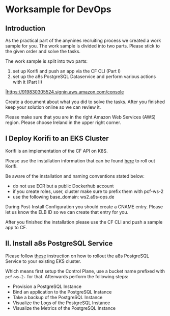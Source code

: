 # Worksample for DevOps

## Introduction
As the practical part of the anynines recruiting process we created a work sample for you. 
The work sample is divided into two parts. Please stick to the given order and solve the tasks.

The work sample is split into two parts:
  
1. set up Korifi and push an app via the CF CLI (Part I) 
3. set up the a8s PostgreSQL Dataservice and perform various actions with it (Part II)
 
|https://919830305524.signin.aws.amazon.com/console

Create a document about what you did to solve the tasks. After you finished keep your solution online so we can review it.

Please make sure that you are in the right Amazon Web Services (AWS) region. Please choose Ireland in the upper right corner.
 
## I Deploy Korifi to an EKS Cluster
Korifi is an implementation of the CF API on K8S.

Please use the installation information that can be found [here](https://github.com/cloudfoundry/korifi) to roll out Korifi.

Be aware of the installation and naming conventions stated below:
 
- do not use ECR but a public Dockerhub account 
- if you create roles, user, cluster make sure to prefix them with pcf-ws-2
- use the following base_domain: ws2.a9s-ops.de

During Post-Install Configuration you should create a CNAME entry. Please let us know the ELB ID so we can create that entry for you.

After you finished the installation please use the CF CLI and push a sample app to CF. 

## II. Install a8s PostgreSQL Service
Please follow [these](https://github.com/anynines/pt2-postgres-data-service-test/tree/develop) instruction on how to rollout the a8s PostgreSQL Service to your existing EKS cluster.

Which means first setup the Control Plane, use a bucket name prefixed with `pcf-ws-2-` for that.
Afterwards perform the following steps:
 - Provision a PostgreSQL Instance
 - Bind an application to the PostgreSQL Instance
 - Take a backup of the PostgreSQL Instance
 - Visualize the Logs of the PostgreSQL Instance
 - Visualize the Metrics of the PostgreSQL Instance